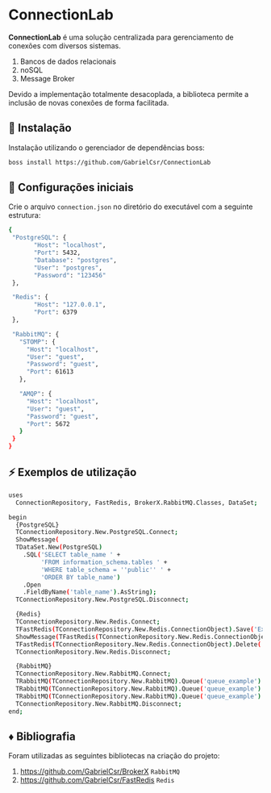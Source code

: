 # ConnectionLab
**ConnectionLab** é uma solução centralizada para gerenciamento de conexões com diversos sistemas.
1. Bancos de dados relacionais
2. noSQL
3. Message Broker

Devido a implementação totalmente desacoplada, a biblioteca permite a inclusão de novas conexões de forma facilitada.

## 💾 Instalação
Instalação utilizando o gerenciador de dependências boss:
```bash
boss install https://github.com/GabrielCsr/ConnectionLab
```
 ## 🔧 Configurações iniciais
 Crie o arquivo `connection.json` no diretório do executável com a seguinte estrutura:
 ```bash json
{
  "PostgreSQL": {
        "Host": "localhost",
        "Port": 5432,
        "Database": "postgres",
        "User": "postgres",
        "Password": "123456"
  },

  "Redis": {
        "Host": "127.0.0.1",
        "Port": 6379
  },

  "RabbitMQ": {
    "STOMP": {
      "Host": "localhost",
      "User": "guest",
      "Password": "guest",
      "Port": 61613
    },

    "AMQP": {
      "Host": "localhost",
      "User": "guest",
      "Password": "guest",
      "Port": 5672
    }
  }
}
``` 
## ⚡ Exemplos de utilização 
```bash pascal
uses
  ConnectionRepository, FastRedis, BrokerX.RabbitMQ.Classes, DataSet;
```
```bash pascal
begin
  {PostgreSQL}
  TConnectionRepository.New.PostgreSQL.Connect;
  ShowMessage(
  TDataSet.New(PostgreSQL)
    .SQL('SELECT table_name ' +
         'FROM information_schema.tables ' +
         'WHERE table_schema = ''public'' ' +
         'ORDER BY table_name')
    .Open
    .FieldByName('table_name').AsString);
  TConnectionRepository.New.PostgreSQL.Disconnect;

  {Redis}
  TConnectionRepository.New.Redis.Connect;
  TFastRedis(TConnectionRepository.New.Redis.ConnectionObject).Save('Example', '123', 100);
  ShowMessage(TFastRedis(TConnectionRepository.New.Redis.ConnectionObject).TimeRemaining('Example').ToString);
  TFastRedis(TConnectionRepository.New.Redis.ConnectionObject).Delete('Example');
  TConnectionRepository.New.Redis.Disconnect;

  {RabbitMQ}
  TConnectionRepository.New.RabbitMQ.Connect;
  TRabbitMQ(TConnectionRepository.New.RabbitMQ).Queue('queue_example').Producer.Start;
  TRabbitMQ(TConnectionRepository.New.RabbitMQ).Queue('queue_example').Producer.SendMesssage('Enviando mensagem para fila');
  TRabbitMQ(TConnectionRepository.New.RabbitMQ).Queue('queue_example').Producer.Stop;
  TConnectionRepository.New.RabbitMQ.Disconnect;
end;
```
## ♦️ Bibliografia
Foram utilizadas as seguintes bibliotecas na criação do projeto:
1. https://github.com/GabrielCsr/BrokerX `RabbitMQ`
2. https://github.com/GabrielCsr/FastRedis `Redis`
